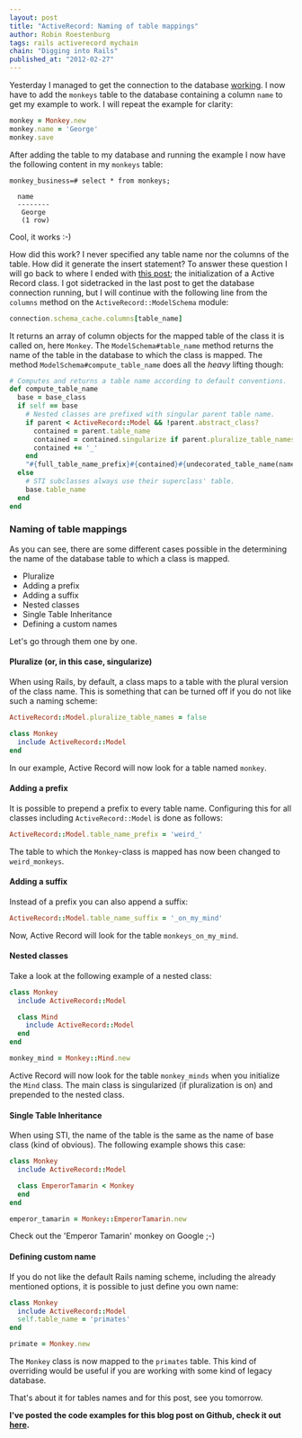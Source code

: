 ```yaml
--- 
layout: post 
title: "ActiveRecord: Naming of table mappings" 
author: Robin Roestenburg 
tags: rails activerecord mychain 
chain: "Digging into Rails"
published_at: "2012-02-27" 
---
```

Yesterday I managed to get the connection to the database
[working](/2012/02/26/digging-into-rails-connecting-to-the-database). I now have
to add the `monkeys` table to the database containing a column `name` to get my
example to work. I will repeat the example for clarity: 

~~~ ruby
monkey = Monkey.new
monkey.name = 'George'
monkey.save
~~~

After adding the table to my database and running the example I now have the
following content in my `monkeys` table:

~~~ text
monkey_business=# select * from monkeys;

  name  
  --------
   George
   (1 row)
~~~

Cool, it works :-)

How did this work? I never specified any table name nor the columns of the
table. How did it generate the insert statement? To answer these question I will
go back to where I ended with [this
post](/2012/02/25/digging-into-rails-closer-look-at-activerecord-initialize);
the initialization of a Active Record class. I got sidetracked in the last post
to get the database connection running, but I will continue with the following
line from the `columns` method on the `ActiveRecord::ModelSchema` module: 

~~~ ruby
connection.schema_cache.columns[table_name]
~~~

It returns an array of column objects for the mapped table of the class it
is called on, here `Monkey`. The `ModelSchema#table_name` method returns the
name of the table in the database to which the class is mapped. The method
`ModelSchema#compute_table_name` does all the *heavy* lifting though:

~~~ ruby
# Computes and returns a table name according to default conventions.
def compute_table_name
  base = base_class
  if self == base
    # Nested classes are prefixed with singular parent table name.
    if parent < ActiveRecord::Model && !parent.abstract_class?
      contained = parent.table_name
      contained = contained.singularize if parent.pluralize_table_names
      contained += '_'
    end
    "#{full_table_name_prefix}#{contained}#{undecorated_table_name(name)}#{table_name_suffix}"
  else
    # STI subclasses always use their superclass' table.
    base.table_name
  end
end
~~~

### Naming of table mappings
As you can see, there are some different cases possible in the determining the
name of the database table to which a class is mapped.

* Pluralize 
* Adding a prefix
* Adding a suffix
* Nested classes
* Single Table Inheritance
* Defining a custom names

Let's go through them one by one.

#### Pluralize (or, in this case, singularize)
When using Rails, by default, a class maps to a table with the plural version of
the class name. This is something that can be turned off if you do not like such
a naming scheme:

~~~ ruby
ActiveRecord::Model.pluralize_table_names = false

class Monkey
  include ActiveRecord::Model
end
~~~

In our example, Active Record will now look for a table named `monkey`.

#### Adding a prefix 
It is possible to prepend a prefix to every table name. Configuring this for all
classes including `ActiveRecord::Model` is done as follows: 

~~~ ruby
ActiveRecord::Model.table_name_prefix = 'weird_'
~~~ 

The table to which the `Monkey`-class is mapped has now been changed to
`weird_monkeys`.

#### Adding a suffix 
Instead of a prefix you can also append a suffix: 

~~~ ruby
ActiveRecord::Model.table_name_suffix = '_on_my_mind'
~~~

Now, Active Record will look for the table `monkeys_on_my_mind`.

#### Nested classes
Take a look at the following example of a nested class:

~~~ ruby
class Monkey
  include ActiveRecord::Model

  class Mind
    include ActiveRecord::Model
  end
end

monkey_mind = Monkey::Mind.new
~~~

Active Record will now look for the table `monkey_minds` when you initialize
the `Mind` class. The main class is singularized (if pluralization is on) and
prepended to the nested class.

#### Single Table Inheritance
When using STI, the name of the table is the same as the name of base class
(kind of obvious). The following example shows this case:

~~~ ruby
class Monkey 
  include ActiveRecord::Model

  class EmperorTamarin < Monkey
  end
end

emperor_tamarin = Monkey::EmperorTamarin.new
~~~

Check out the 'Emperor Tamarin' monkey on Google ;-)

#### Defining custom name
If you do not like the default Rails naming scheme, including the already
mentioned options, it is possible to just define you own name: 

~~~ ruby
class Monkey
  include ActiveRecord::Model
  self.table_name = 'primates'
end

primate = Monkey.new
~~~

The `Monkey` class is now mapped to the `primates` table. This kind of
overriding would be useful if you are working with some kind of legacy database. 


That's about it for tables names and for this post, see you tomorrow. 

**I've posted the code examples for this blog post on Github, check it out
[here](https://github.com/robinroestenburg/digging-into-rails/tree/master/004-naming-of-mapped-tables).**

